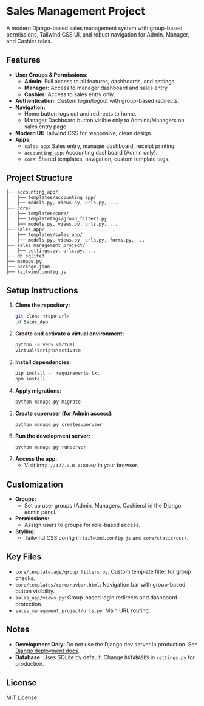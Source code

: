 # Sales Management Project

A modern Django-based sales management system with group-based permissions, Tailwind CSS UI, and robust navigation for Admin, Manager, and Cashier roles.

## Features
- **User Groups & Permissions:**
  - **Admin:** Full access to all features, dashboards, and settings.
  - **Manager:** Access to manager dashboard and sales entry.
  - **Cashier:** Access to sales entry only.
- **Authentication:** Custom login/logout with group-based redirects.
- **Navigation:**
  - Home button logs out and redirects to home.
  - Manager Dashboard button visible only to Admins/Managers on sales entry page.
- **Modern UI:** Tailwind CSS for responsive, clean design.
- **Apps:**
  - `sales_app`: Sales entry, manager dashboard, receipt printing.
  - `accounting_app`: Accounting dashboard (Admin only).
  - `core`: Shared templates, navigation, custom template tags.

## Project Structure
```
├── accounting_app/
│   ├── templates/accounting_app/
│   ├── models.py, views.py, urls.py, ...
├── core/
│   ├── templates/core/
│   ├── templatetags/group_filters.py
│   ├── models.py, views.py, urls.py, ...
├── sales_app/
│   ├── templates/sales_app/
│   ├── models.py, views.py, urls.py, forms.py, ...
├── sales_management_project/
│   ├── settings.py, urls.py, ...
├── db.sqlite3
├── manage.py
├── package.json
├── tailwind.config.js
```

## Setup Instructions
1. **Clone the repository:**
   ```sh
   git clone <repo-url>
   cd Sales_App
   ```
2. **Create and activate a virtual environment:**
   ```sh
   python -m venv virtual
   virtual\Scripts\activate
   ```
3. **Install dependencies:**
   ```sh
   pip install -r requirements.txt
   npm install
   ```
4. **Apply migrations:**
   ```sh
   python manage.py migrate
   ```
5. **Create superuser (for Admin access):**
   ```sh
   python manage.py createsuperuser
   ```
6. **Run the development server:**
   ```sh
   python manage.py runserver
   ```
7. **Access the app:**
   - Visit `http://127.0.0.1:8000/` in your browser.

## Customization
- **Groups:**
  - Set up user groups (Admin, Managers, Cashiers) in the Django admin panel.
- **Permissions:**
  - Assign users to groups for role-based access.
- **Styling:**
  - Tailwind CSS config in `tailwind.config.js` and `core/static/css/`.

## Key Files
- `core/templatetags/group_filters.py`: Custom template filter for group checks.
- `core/templates/core/navbar.html`: Navigation bar with group-based button visibility.
- `sales_app/views.py`: Group-based login redirects and dashboard protection.
- `sales_management_project/urls.py`: Main URL routing.

## Notes
- **Development Only:** Do not use the Django dev server in production. See [Django deployment docs](https://docs.djangoproject.com/en/5.2/howto/deployment/).
- **Database:** Uses SQLite by default. Change `DATABASES` in `settings.py` for production.

## License
MIT License

